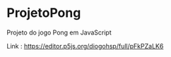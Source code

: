 # ProjetoPong
Projeto do jogo Pong em JavaScript

Link : https://editor.p5js.org/diogohsp/full/pFkPZaLK6
